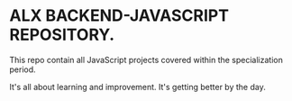 # ALX BACKEND-JAVASCRIPT REPOSITORY.

This repo contain all JavaScript projects covered within the specialization period.

It's all about learning and improvement.
It's getting better by the day.
